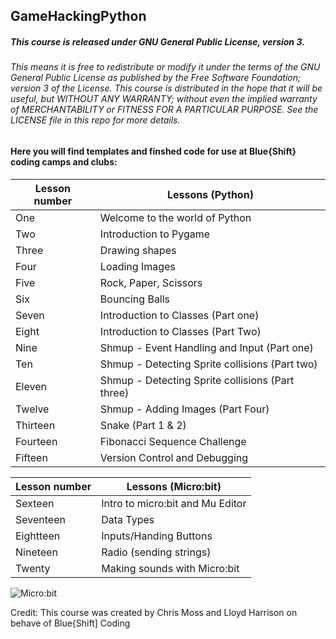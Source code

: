 ## GameHackingPython
##### This course is released under GNU General Public License, version 3.
###### This means it is free to redistribute or modify it under the terms of the GNU General Public License as published by the Free Software Foundation; version 3 of the License. This course is distributed in the hope that it will be useful, but WITHOUT ANY WARRANTY; without even the implied warranty of MERCHANTABILITY or FITNESS FOR A PARTICULAR PURPOSE. See the  LICENSE file in this repo for more details. 

#### Here you will find templates and finshed code for use at Blue{Shift} coding camps and clubs:

Lesson number | Lessons (Python)
------------- | -------------
 One          | Welcome to the world of Python 
 Two          | Introduction to Pygame
 Three        | Drawing shapes 
 Four         | Loading Images 
 Five         | Rock, Paper, Scissors
 Six          | Bouncing Balls
 Seven        | Introduction to Classes (Part one)
 Eight        | Introduction to Classes (Part Two)
 Nine         | Shmup - Event Handling and Input      (Part one)
 Ten          | Shmup - Detecting Sprite collisions   (Part two)
 Eleven       | Shmup - Detecting Sprite collisions   (Part three)
 Twelve       | Shmup - Adding Images                 (Part Four)
 Thirteen     | Snake (Part 1 & 2)
 Fourteen     | Fibonacci Sequence Challenge
 Fifteen      | Version Control and Debugging
 
 
Lesson number | Lessons (Micro:bit)
------------- | -------------
 Sexteen      | Intro to micro:bit and Mu Editor                 
 Seventeen    | Data Types                                         
 Eightteen    | Inputs/Handing Buttons                                 
 Nineteen     | Radio (sending strings)                                   
 Twenty       | Making sounds with Micro:bit
 
![Micro:bit](https://images.app.goo.gl/Zw2s3ye2atr2Udwh9)

Credit: This course was created by Chris Moss and Lloyd Harrison on behave of Blue{Shift] Coding 
